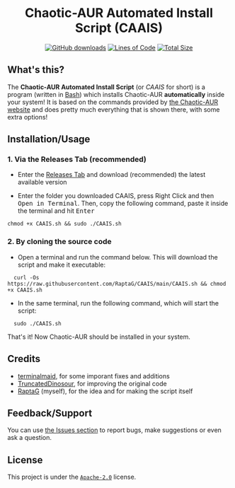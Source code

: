 <div align="center">

# Chaotic-AUR Automated Install Script (CAAIS)

[![GitHub downloads](https://img.shields.io/github/downloads/RaptaG/CAAIS/total?color=3BB300&logo=github)](https://github.com/RaptaG/CAAIS/releases)
[![Lines of Code](https://img.shields.io/tokei/lines/github/RaptaG/CAAIS?color=40D9FF&label=Lines%20of%20Code)](CAAIS.sh)
[![Total Size](https://img.shields.io/github/repo-size/RaptaG/CAAIS?color=660099&label=Total%20Size)]()
  
</div>

## What's this?

The **Chaotic-AUR Automated Install Script** (or _CAAIS_ for short) is a program (written in [Bash](https://www.gnu.org/software/bash)) which installs Chaotic-AUR **automatically** inside your system! It is based on the commands provided by [the Chaotic-AUR website](https://aur.chaotic.cx) and does pretty much everything that is shown there, with some extra options!

## Installation/Usage

### 1. Via the Releases Tab (recommended)

- Enter the [Releases Tab](https://github.com/RaptaG/CAAIS/releases) and download (recommended) the latest available version

- Enter the folder you downloaded CAAIS, press Right Click and then <kbd>Open in Terminal</kbd>. Then, copy the following command, paste it inside the terminal and hit <kbd>Enter</kbd>

```
chmod +x CAAIS.sh && sudo ./CAAIS.sh
```

### 2. By cloning the source code

- Open a terminal and run the command below. This will download the script and make it executable:

```
  curl -Os https://raw.githubusercontent.com/RaptaG/CAAIS/main/CAAIS.sh && chmod +x CAAIS.sh
```

- In the same terminal, run the following command, which will start the script:

```
  sudo ./CAAIS.sh
```

That's it! Now Chaotic-AUR should be installed in your system.

## Credits
  
- [terminalmaid](https://github.com/terminalmaid), for some imporant fixes and additions
- [TruncatedDinosour](https://github.com/TruncatedDinosour), for improving the original code
- [RaptaG](https://github.com/RaptaG) (myself), for the idea and for making the script itself

## Feedback/Support

You can use [the Issues section](https://github.com/RaptaG/CAAIS/issues) to report bugs, make suggestions or even ask a question.
  
## License

This project is under the [`Apache-2.0`](LICENSE) license.
